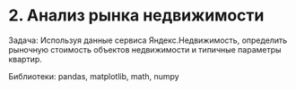 # 2. Анализ рынка недвижимости
Задача: Используя данные сервиса Яндекс.Недвижимость, определить рыночную стоимость объектов недвижимости и типичные параметры квартир.

Библиотеки: pandas, matplotlib, math, numpy
